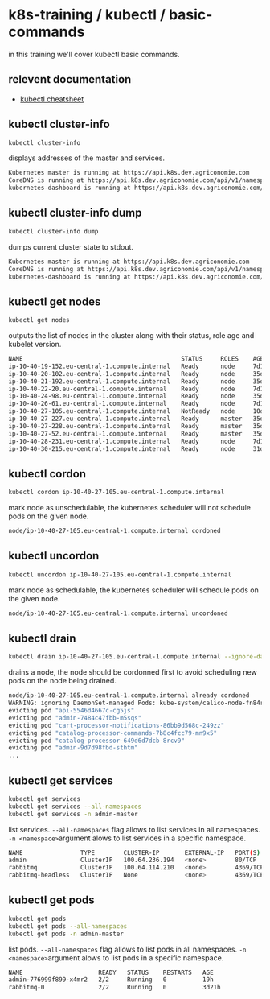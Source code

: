 # k8s-training / kubectl / basic-commands

in this training we'll cover kubectl basic commands.

## relevent documentation
- [kubectl cheatsheet](https://kubernetes.io/fr/docs/reference/kubectl/cheatsheet/)

## kubectl cluster-info

```bash
kubectl cluster-info
```

displays addresses of the master and services.

```bash
Kubernetes master is running at https://api.k8s.dev.agriconomie.com
CoreDNS is running at https://api.k8s.dev.agriconomie.com/api/v1/namespaces/kube-system/services/kube-dns:dns/proxy
kubernetes-dashboard is running at https://api.k8s.dev.agriconomie.com/api/v1/namespaces/kube-system/services/https:kubernetes-dashboard:https/proxy
```

## kubectl cluster-info dump

```bash
kubectl cluster-info dump
```

dumps current cluster state to stdout.

```bash
Kubernetes master is running at https://api.k8s.dev.agriconomie.com
CoreDNS is running at https://api.k8s.dev.agriconomie.com/api/v1/namespaces/kube-system/services/kube-dns:dns/proxy
kubernetes-dashboard is running at https://api.k8s.dev.agriconomie.com/api/v1/namespaces/kube-system/services/https:kubernetes-dashboard:https/proxy
```

## kubectl get nodes

```bash
kubectl get nodes
```

outputs the list of nodes in the cluster along with their status, role age and kubelet version.

```bash
NAME                                            STATUS     ROLES    AGE     VERSION
ip-10-40-19-152.eu-central-1.compute.internal   Ready      node     7d15h   v1.12.8
ip-10-40-20-102.eu-central-1.compute.internal   Ready      node     35d     v1.12.8
ip-10-40-21-192.eu-central-1.compute.internal   Ready      node     35d     v1.12.8
ip-10-40-22-20.eu-central-1.compute.internal    Ready      node     7d14h   v1.12.8
ip-10-40-24-98.eu-central-1.compute.internal    Ready      node     35d     v1.12.8
ip-10-40-26-61.eu-central-1.compute.internal    Ready      node     7d15h   v1.12.8
ip-10-40-27-105.eu-central-1.compute.internal   NotReady   node     10d     v1.12.8
ip-10-40-27-227.eu-central-1.compute.internal   Ready      master   35d     v1.12.8
ip-10-40-27-228.eu-central-1.compute.internal   Ready      master   35d     v1.12.8
ip-10-40-27-52.eu-central-1.compute.internal    Ready      master   35d     v1.12.8
ip-10-40-28-231.eu-central-1.compute.internal   Ready      node     7d15h   v1.12.8
ip-10-40-30-215.eu-central-1.compute.internal   Ready      node     31d     v1.12.8
```

## kubectl cordon

```bash
kubectl cordon ip-10-40-27-105.eu-central-1.compute.internal
```

mark node as unschedulable, the kubernetes scheduler will not schedule pods on the given node.

```bash
node/ip-10-40-27-105.eu-central-1.compute.internal cordoned
```

## kubectl uncordon

```bash
kubectl uncordon ip-10-40-27-105.eu-central-1.compute.internal
```

mark node as schedulable, the kubernetes scheduler will schedule pods on the given node.

```bash
node/ip-10-40-27-105.eu-central-1.compute.internal uncordoned
```

## kubectl drain

```bash
kubectl drain ip-10-40-27-105.eu-central-1.compute.internal --ignore-daemonsets --delete-local-data
```

drains a node, the node should be cordonned first to avoid scheduling new pods on the node being drained.

```bash
node/ip-10-40-27-105.eu-central-1.compute.internal already cordoned
WARNING: ignoring DaemonSet-managed Pods: kube-system/calico-node-fn84r, monitoring/prometheus-operator-prometheus-node-exporter-s4fjz, monitoring/prometheus-process-exporter-djcl9
evicting pod "api-5546d4667c-cg5js"
evicting pod "admin-7484c47fbb-m5sqs"
evicting pod "cart-processor-notifications-86bb9d568c-249zz"
evicting pod "catalog-processor-commands-7b8c4fcc79-mn9x5"
evicting pod "catalog-processor-649d6d7dcb-8rcv9"
evicting pod "admin-9d7d98fbd-sthtm"
...
```

## kubectl get services

```bash
kubectl get services
kubectl get services --all-namespaces
kubectl get services -n admin-master
```

list services.
`--all-namespaces` flag allows to list services in all namespaces.
`-n <namespace>`argument alows to list services in a specific namespace.

```bash
NAME                TYPE        CLUSTER-IP       EXTERNAL-IP   PORT(S)                                          AGE
admin               ClusterIP   100.64.236.194   <none>        80/TCP                                           10d
rabbitmq            ClusterIP   100.64.114.210   <none>        4369/TCP,5672/TCP,25672/TCP,15672/TCP,9419/TCP   10d
rabbitmq-headless   ClusterIP   None             <none>        4369/TCP,5672/TCP,25672/TCP,15672/TCP            10d
```

## kubectl get pods

```bash
kubectl get pods
kubectl get pods --all-namespaces
kubectl get pods -n admin-master
```

list pods.
`--all-namespaces` flag allows to list pods in all namespaces.
`-n <namespace>`argument alows to list pods in a specific namespace.

```bash
NAME                     READY   STATUS    RESTARTS   AGE
admin-776999f899-x4mr2   2/2     Running   0          19h
rabbitmq-0               2/2     Running   0          3d21h
```
